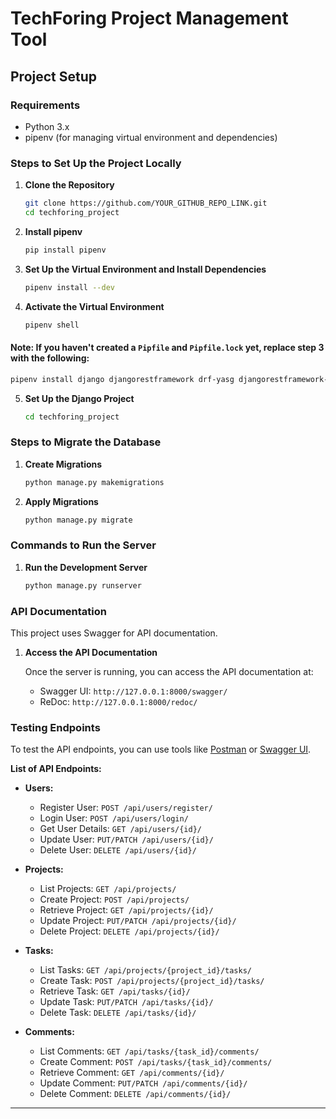 # TechForing Project Management Tool

## Project Setup

### Requirements

- Python 3.x
- pipenv (for managing virtual environment and dependencies)

### Steps to Set Up the Project Locally

1. **Clone the Repository**
   ```bash
   git clone https://github.com/YOUR_GITHUB_REPO_LINK.git
   cd techforing_project
   ```

2. **Install pipenv**
   ```bash
   pip install pipenv
   ```

3. **Set Up the Virtual Environment and Install Dependencies**
   ```bash
   pipenv install --dev
   ```

4. **Activate the Virtual Environment**
   ```bash
   pipenv shell
   ```

#### Note: If you haven't created a `Pipfile` and `Pipfile.lock` yet, replace step 3 with the following:
```bash
pipenv install django djangorestframework drf-yasg djangorestframework-simplejwt
```



5. **Set Up the Django Project**
   ```bash
   cd techforing_project
   ```

### Steps to Migrate the Database

1. **Create Migrations**
   ```bash
   python manage.py makemigrations
   ```

2. **Apply Migrations**
   ```bash
   python manage.py migrate
   ```

### Commands to Run the Server

1. **Run the Development Server**
   ```bash
   python manage.py runserver
   ```

### API Documentation

This project uses Swagger for API documentation.

1. **Access the API Documentation**

   Once the server is running, you can access the API documentation at:
   - Swagger UI: `http://127.0.0.1:8000/swagger/`
   - ReDoc: `http://127.0.0.1:8000/redoc/`

### Testing Endpoints

To test the API endpoints, you can use tools like [Postman](https://www.postman.com/) or [Swagger UI](http://127.0.0.1:8000/swagger/).

**List of API Endpoints:**

- **Users:**
  - Register User: `POST /api/users/register/`
  - Login User: `POST /api/users/login/`
  - Get User Details: `GET /api/users/{id}/`
  - Update User: `PUT/PATCH /api/users/{id}/`
  - Delete User: `DELETE /api/users/{id}/`
  
- **Projects:**
  - List Projects: `GET /api/projects/`
  - Create Project: `POST /api/projects/`
  - Retrieve Project: `GET /api/projects/{id}/`
  - Update Project: `PUT/PATCH /api/projects/{id}/`
  - Delete Project: `DELETE /api/projects/{id}/`
  
- **Tasks:**
  - List Tasks: `GET /api/projects/{project_id}/tasks/`
  - Create Task: `POST /api/projects/{project_id}/tasks/`
  - Retrieve Task: `GET /api/tasks/{id}/`
  - Update Task: `PUT/PATCH /api/tasks/{id}/`
  - Delete Task: `DELETE /api/tasks/{id}/`
  
- **Comments:**
  - List Comments: `GET /api/tasks/{task_id}/comments/`
  - Create Comment: `POST /api/tasks/{task_id}/comments/`
  - Retrieve Comment: `GET /api/comments/{id}/`
  - Update Comment: `PUT/PATCH /api/comments/{id}/`
  - Delete Comment: `DELETE /api/comments/{id}/`

---
